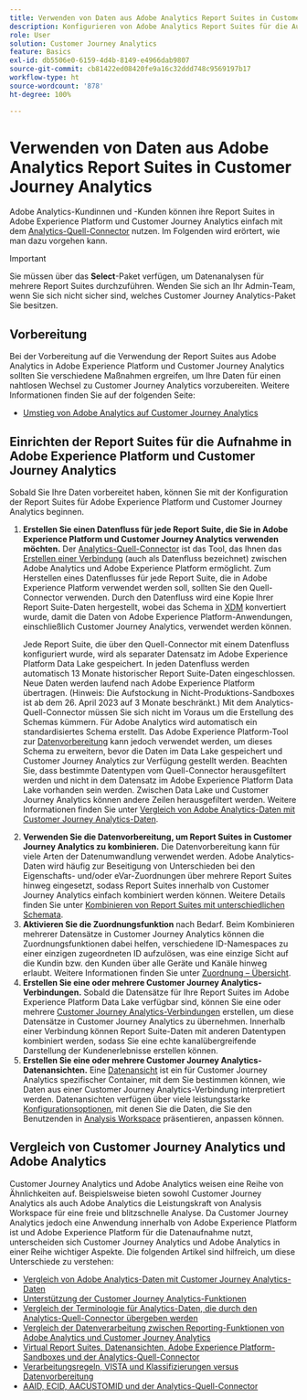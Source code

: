 ```yaml
---
title: Verwenden von Daten aus Adobe Analytics Report Suites in Customer Journey Analytics
description: Konfigurieren von Adobe Analytics Report Suites für die Aufnahme in Adobe Experience Platform und Customer Journey Analytics
role: User
solution: Customer Journey Analytics
feature: Basics
exl-id: db5506e0-6159-4d4b-8149-e4966dab9807
source-git-commit: cb81422ed08420fe9a16c32ddd748c9569197b17
workflow-type: ht
source-wordcount: '878'
ht-degree: 100%

---
```


# Verwenden von Daten aus Adobe Analytics Report Suites in Customer Journey Analytics

Adobe Analytics-Kundinnen und -Kunden können ihre Report Suites in Adobe Experience Platform und Customer Journey Analytics einfach mit dem [Analytics-Quell-Connector](https://experienceleague.adobe.com/docs/experience-platform/sources/connectors/adobe-applications/analytics.html?lang=de) nutzen. Im Folgenden wird erörtert, wie man dazu vorgehen kann.

>[!IMPORTANT]
>
>Sie müssen über das **Select**-Paket verfügen, um Datenanalysen für mehrere Report Suites durchzuführen. Wenden Sie sich an Ihr Admin-Team, wenn Sie sich nicht sicher sind, welches Customer Journey Analytics-Paket Sie besitzen.

## Vorbereitung

Bei der Vorbereitung auf die Verwendung der Report Suites aus Adobe Analytics in Adobe Experience Platform und Customer Journey Analytics sollten Sie verschiedene Maßnahmen ergreifen, um Ihre Daten für einen nahtlosen Wechsel zu Customer Journey Analytics vorzubereiten. Weitere Informationen finden Sie auf der folgenden Seite:

* [Umstieg von Adobe Analytics auf Customer Journey Analytics](/help/getting-started/aa-to-cja.md)

## Einrichten der Report Suites für die Aufnahme in Adobe Experience Platform und Customer Journey Analytics

Sobald Sie Ihre Daten vorbereitet haben, können Sie mit der Konfiguration der Report Suites für Adobe Experience Platform und Customer Journey Analytics beginnen.

1. **Erstellen Sie einen Datenfluss für jede Report Suite, die Sie in Adobe Experience Platform und Customer Journey Analytics verwenden möchten.** Der [Analytics-Quell-Connector](https://experienceleague.adobe.com/docs/experience-platform/sources/connectors/adobe-applications/analytics.html?lang=de) ist das Tool, das Ihnen das [Erstellen einer Verbindung](/help/connections/create-connection.md) (auch als Datenfluss bezeichnet) zwischen Adobe Analytics und Adobe Experience Platform ermöglicht. Zum Herstellen eines Datenflusses für jede Report Suite, die in Adobe Experience Platform verwendet werden soll, sollten Sie den Quell-Connector verwenden. Durch den Datenfluss wird eine Kopie Ihrer Report Suite-Daten hergestellt, wobei das Schema in [XDM](https://experienceleague.adobe.com/docs/platform-learn/tutorials/schemas/schemas-and-experience-data-model.html?lang=de) konvertiert wurde, damit die Daten von Adobe Experience Platform-Anwendungen, einschließlich Customer Journey Analytics, verwendet werden können.<p>Jede Report Suite, die über den Quell-Connector mit einem Datenfluss konfiguriert wurde, wird als separater Datensatz im Adobe Experience Platform Data Lake gespeichert. In jeden Datenfluss werden automatisch 13 Monate historischer Report Suite-Daten eingeschlossen. Neue Daten werden laufend nach Adobe Experience Platform übertragen. (Hinweis: Die Aufstockung in Nicht-Produktions-Sandboxes ist ab dem 26. April 2023 auf 3 Monate beschränkt.) Mit dem Analytics-Quell-Connector müssen Sie sich nicht im Voraus um die Erstellung des Schemas kümmern. Für Adobe Analytics wird automatisch ein standardisiertes Schema erstellt. Das Adobe Experience Platform-Tool zur [Datenvorbereitung](https://experienceleague.adobe.com/docs/experience-platform/data-prep/home.html?lang=de) kann jedoch verwendet werden, um dieses Schema zu erweitern, bevor die Daten im Data Lake gespeichert und Customer Journey Analytics zur Verfügung gestellt werden. Beachten Sie, dass bestimmte Datentypen vom Quell-Connector herausgefiltert werden und nicht in dem Datensatz im Adobe Experience Platform Data Lake vorhanden sein werden. Zwischen Data Lake und Customer Journey Analytics können andere Zeilen herausgefiltert werden. Weitere Informationen finden Sie unter [Vergleich von Adobe Analytics-Daten mit Customer Journey Analytics-Daten](/help/troubleshooting/compare.md).
1. **Verwenden Sie die Datenvorbereitung, um Report Suites in Customer Journey Analytics zu kombinieren.** Die Datenvorbereitung kann für viele Arten der Datenumwandlung verwendet werden. Adobe Analytics-Daten wird häufig zur Beseitigung von Unterschieden bei den Eigenschafts- und/oder eVar-Zuordnungen über mehrere Report Suites hinweg eingesetzt, sodass Report Suites innerhalb von Customer Journey Analytics einfach kombiniert werden können. Weitere Details finden Sie unter [Kombinieren von Report Suites mit unterschiedlichen Schemata](/help/use-cases/aa-data/combine-report-suites.md).
1. **Aktivieren Sie die Zuordnungsfunktion** nach Bedarf. Beim Kombinieren mehrerer Datensätze in Customer Journey Analytics können die Zuordnungsfunktionen dabei helfen, verschiedene ID-Namespaces zu einer einzigen zugeordneten ID aufzulösen, was eine einzige Sicht auf die Kundin bzw. den Kunden über alle Geräte und Kanäle hinweg erlaubt. Weitere Informationen finden Sie unter [Zuordnung – Übersicht](../../stitching/overview.md).
1. **Erstellen Sie eine oder mehrere Customer Journey Analytics-Verbindungen.** Sobald die Datensätze für Ihre Report Suites im Adobe Experience Platform Data Lake verfügbar sind, können Sie eine oder mehrere [Customer Journey Analytics-Verbindungen](/help/connections/overview.md) erstellen, um diese Datensätze in Customer Journey Analytics zu übernehmen. Innerhalb einer Verbindung können Report Suite-Daten mit anderen Datentypen kombiniert werden, sodass Sie eine echte kanalübergreifende Darstellung der Kundenerlebnisse erstellen können.
1. **Erstellen Sie eine oder mehrere Customer Journey Analytics-Datenansichten.** Eine [Datenansicht](/help/data-views/data-views.md) ist ein für Customer Journey Analytics spezifischer Container, mit dem Sie bestimmen können, wie Daten aus einer Customer Journey Analytics-Verbindung interpretiert werden. Datenansichten verfügen über viele leistungsstarke [Konfigurationsoptionen](/help/data-views/create-dataview.md), mit denen Sie die Daten, die Sie den Benutzenden in [Analysis Workspace](/help/analysis-workspace/home.md) präsentieren, anpassen können.

## Vergleich von Customer Journey Analytics und Adobe Analytics

Customer Journey Analytics und Adobe Analytics weisen eine Reihe von Ähnlichkeiten auf. Beispielsweise bieten sowohl Customer Journey Analytics als auch Adobe Analytics die Leistungskraft von Analysis Workspace für eine freie und blitzschnelle Analyse. Da Customer Journey Analytics jedoch eine Anwendung innerhalb von Adobe Experience Platform ist und Adobe Experience Platform für die Datenaufnahme nutzt, unterscheiden sich Customer Journey Analytics und Adobe Analytics in einer Reihe wichtiger Aspekte. Die folgenden Artikel sind hilfreich, um diese Unterschiede zu verstehen:

* [Vergleich von Adobe Analytics-Daten mit Customer Journey Analytics-Daten](/help/troubleshooting/compare.md)
* [Unterstützung der Customer Journey Analytics-Funktionen](/help/getting-started/aa-vs-cja/cja-aa.md)
* [Vergleich der Terminologie für Analytics-Daten, die durch den Analytics-Quell-Connector übergeben werden](/help/getting-started/aa-vs-cja/terminology.md)
* [Vergleich der Datenverarbeitung zwischen Reporting-Funktionen von Adobe Analytics und Customer Journey Analytics](/help/getting-started/aa-vs-cja/data-processing-comparisons.md)
* [Virtual Report Suites, Datenansichten, Adobe Experience Platform-Sandboxes und der Analytics-Quell-Connector](/help/getting-started/aa-vs-cja/vrs-dataview-sandbox-adc.md)
* [Verarbeitungsregeln, VISTA und Klassifizierungen versus Datenvorbereitung](/help/getting-started/aa-vs-cja/pr-vista-dataprep.md)
* [AAID, ECID, AACUSTOMID und der Analytics-Quell-Connector](/help/getting-started/aa-vs-cja/aaid-ecid-adc.md)
